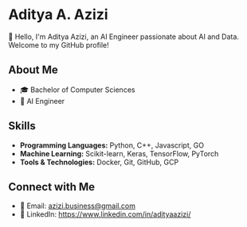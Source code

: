 # Aditya A. Azizi

👋 Hello, I'm Aditya Azizi, an AI Engineer passionate about AI and Data. Welcome to my GitHub profile!

## About Me

- 🎓 Bachelor of Computer Sciences
- 💼 AI Engineer

## Skills

- **Programming Languages:** Python, C++, Javascript, GO
- **Machine Learning:** Scikit-learn, Keras, TensorFlow, PyTorch
- **Tools & Technologies:** Docker, Git, GitHub, GCP

<!-- ## Projects

### [Project Name 1](Link to Project 1)

Brief description of the project. Highlight your role, the technologies used, and any notable achievements or challenges overcome.

### [Project Name 2](Link to Project 2)

Brief description of the project. Highlight your role, the technologies used, and any notable achievements or challenges overcome.

... -->

## Connect with Me

- 📧 Email: azizi.business@gmail.com
- 💼 LinkedIn: https://www.linkedin.com/in/adityaazizi/
